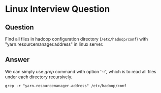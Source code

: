Linux Interview Question
========================

## Question

Find all files in hadoop configuration directory (`/etc/hadoop/conf`) with "yarn.resourcemanager.address" in linux server.

## Answer

We can simply use *grep* command with option '-r', which is to read all files under each directory recursively.

```shell
grep -r "yarn.resourcemanager.address" /etc/hadoop/conf
```

